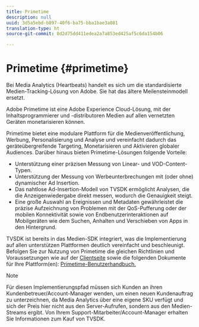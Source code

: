 ```yaml
---
title: Primetime
description: null
uuid: 3d5a5ebd-b897-40f6-ba75-bba1bae3a081
translation-type: ht
source-git-commit: 0d2d75dd411edea2a7a853ed425af5c6da154b06

---
```



# Primetime {#primetime}

Bei Media Analytics (Heartbeats) handelt es sich um die standardisierte Medien-Tracking-Lösung von Adobe. Sie hat das ältere Meilensteinmodell ersetzt.

Adobe Primetime ist eine Adobe Experience Cloud-Lösung, mit der Inhaltsprogrammierer und -distributoren Medien auf allen vernetzten Geräten monetarisieren können.

Primetime bietet eine modulare Plattform für die Medienveröffentlichung, Werbung, Personalisierung und Analyse und vereinfacht dadurch das geräteübergreifende Targeting, Monetarisieren und Aktivieren globaler Audiences. Darüber hinaus bieten Primetime-Lösungen folgende Vorteile:

* Unterstützung einer präzisen Messung von Linear- und VOD-Content-Typen.
* Unterstützung der Messung von Werbeunterbrechungen mit (oder ohne) dynamischer Ad Insertion.
* Das nahtlose Ad-Insertion-Modell von TVSDK ermöglicht Analysen, die die Anzeigenwiedergabe direkt messen, wodurch die Genauigkeit steigt.
* Eine große Auswahl an Ereignissen und Metadaten gewährleistet die präzise Aufzeichnung von Problemen mit der QoS-Pufferung oder der mobilen Konnektivität sowie von Endbenutzerinteraktionen auf Mobilgeräten wie dem Suchen, Anhalten und Verschieben von Apps in den Hintergrund.
<!--
* Integrated support for Nielsen DTVR (linear) with ID3 metadata and DCR with CMS metadata.
-->

TVSDK ist bereits in das Medien-SDK integriert, was die Implementierung auf allen unterstützen Plattformen deutlich vereinfacht und beschleunigt. <!--Primetime also supports the partnership with Nielsen.--> Befolgen Sie zur Nutzung von Primetime die gleichen Richtlinien und Voraussetzungen wie auf der [Clientseite](/help/intro-to-ava/implementation-paths/client-side-path.md) sowie die folgenden Dokumente für Ihre Plattform(en): [Primetime-Benutzerhandbuch.](https://helpx.adobe.com/de/primetime/user-guide.html)

>[!NOTE]
>
>Für diesen Implementierungspfad müssen sich Kunden an ihren Kundenbetreuer/Account-Manager wenden, um einen neuen Kundenauftrag zu unterzeichnen, da Media Analytics über eine eigene SKU verfügt und sich der Preis hier nicht aus den Server-Aufrufen, sondern aus den Medien-Streams ergibt. Von Ihrem Support-Mitarbeiter/Account-Manager erhalten Sie Informationen zum Kauf von TVSDK.
